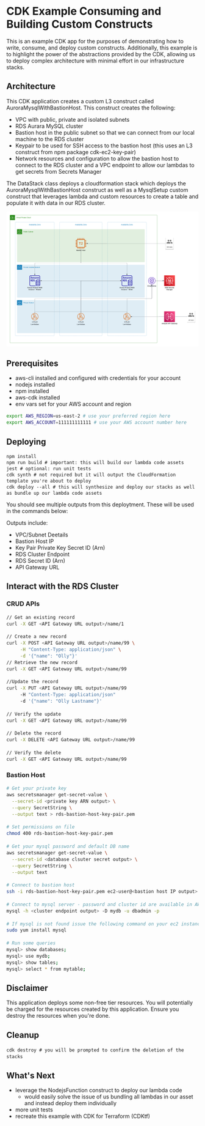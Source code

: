 # CDK Example Consuming and Building Custom Constructs

This is an example CDK app for the purposes of demonstrating how to write, consume, and deploy custom constructs.
Additionally, this example is to highlight the power of the abstractions provided by the CDK, allowing us to deploy 
complex architecture with minimal effort in our infrastructure stacks.

## Architecture

This CDK application creates a custom L3 construct called AuroraMysqlWithBastionHost. This construct creates the following:

- VPC with public, private and isolated subnets
- RDS Aurara MySQL cluster
- Bastion host in the public subnet so that we can connect from our local machine to the RDS cluster
- Keypair to be used for SSH access to the bastion host (this uses an L3 construct from npm package cdk-ec2-key-pair)
- Network resources and configuration to allow the bastion host to connect to the RDS cluster and a VPC endpoint 
  to allow our lambdas to get secrets from Secrets Manager

The DataStack class deploys a cloudformation stack which deploys the AuroraMysqlWithBastionHost construct as well as a
MysqlSetup custom construct that leverages lambda and custom resources to create a table and populate it with data in
our RDS cluster.

![Architecture Diagram](./ExampleCDKProject_Arch.png)

## Prerequisites

- aws-cli installed and configured with credentials for your account
- nodejs installed
- npm installed
- aws-cdk installed
- env vars set for your AWS account and region

```bash
export AWS_REGION=us-east-2 # use your preferred region here
export AWS_ACCOUNT=111111111111 # use your AWS account number here
```

## Deploying

```
npm install
npm run build # important: this will build our lambda code assets
jest # optional: run unit tests
cdk synth # not required but it will output the CloudFormation template you're about to deploy
cdk deploy --all # this will synthesize and deploy our stacks as well as bundle up our lambda code assets
```
You should see multiple outputs from this deploytment. These will be used in the commands below:

Outputs include:
- VPC/Subnet Deetails
- Bastion Host IP
- Key Pair Private Key Secret ID (Arn)
- RDS Cluster Endpoint
- RDS Secret ID (Arn)
- API Gateway URL

## Interact with the RDS Cluster

### CRUD APIs
```bash
// Get an existing record
curl -X GET <API Gateway URL output>/name/1

// Create a new record
curl -X POST <API Gateway URL output>/name/99 \
     -H "Content-Type: application/json" \
     -d '{"name": "Olly"}'
// Retrieve the new record
curl -X GET <API Gateway URL output>/name/99

//Update the record
curl -X PUT <API Gateway URL output>/name/99
     -H "Content-Type: application/json" 
     -d '{"name": "Olly Lastname"}'
     
// Verify the update
curl -X GET <API Gateway URL output>/name/99

// Delete the record
curl -X DELETE <API Gateway URL output>/name/99

// Verify the delete
curl -X GET <API Gateway URL output>/name/99    
```

### Bastion Host
```bash
# Get your private key
aws secretsmanager get-secret-value \
  --secret-id <private key ARN output> \
  --query SecretString \
  --output text > rds-bastion-host-key-pair.pem
  
# Set permissions on file
chmod 400 rds-bastion-host-key-pair.pem

# Get your mysql password and default DB name
aws secretsmanager get-secret-value \
  --secret-id <database clsuter secret output> \
  --query SecretString \
  --output text
  
# Connect to bastion host
ssh -i rds-bastion-host-key-pair.pem ec2-user@<bastion host IP output>

# Connect to mysql server - password and cluster id are available in AWS Secrets Manager
mysql -h <cluster endpoint output> -D mydb -u dbadmin -p

# If mysql is not found issue the following command on your ec2 instance (TODO need to fix init script)
sudo yum install mysql

# Run some queries
mysql> show databases;
mysql> use mydb;
mysql> show tables;
mysql> select * from mytable;
```

## Disclaimer
This application deploys some non-free tier resources. You will potentially be charged for the resources created by this 
application. Ensure you destroy the resources when you're done.

## Cleanup
`cdk destroy # you will be prompted to confirm the deletion of the stacks`

## What's Next

- leverage the NodejsFunction construct to deploy our lambda code
  - would easily solve the issue of us bundling all lambdas in our asset and instead deploy them individually
- more unit tests
- recreate this example with CDK for Terraform (CDKtf)